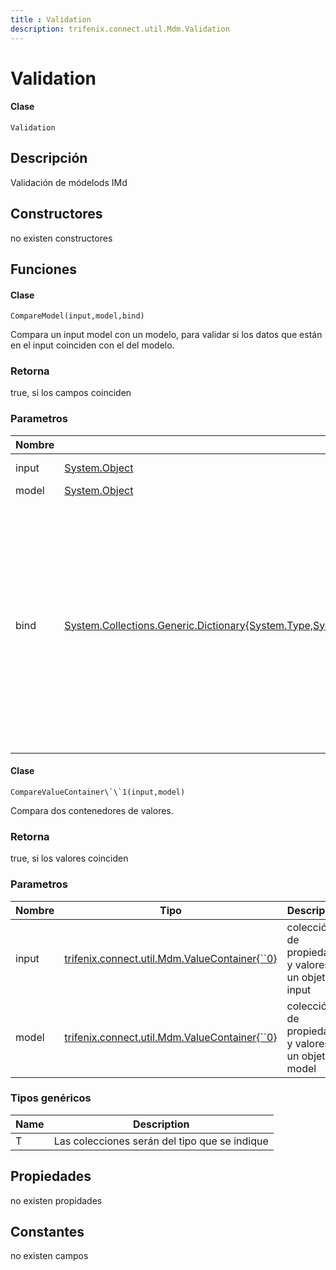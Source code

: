 ```yaml
---
title : Validation
description: trifenix.connect.util.Mdm.Validation
---
```


# Validation

<CodeBlock slots = 'heading, code' repeat = '1' languages = 'C#' />

#### Clase
```
Validation
```

## Descripción
Validación de módelods IMd
## Constructores

no existen constructores


## Funciones


<CodeBlock slots = 'heading, code' repeat = '1' languages = 'C#' />

#### Clase
```
CompareModel(input,model,bind)
```


Compara un input model con un modelo, para validar si los datos que están en el input coinciden con el del modelo.
### Retorna
true, si los campos coinciden
### Parametros
| Nombre | Tipo | Descripción |
| ------ | ---- | ----------- |
| input | [System.Object](http://msdn.microsoft.com/query/dev14.query?appId=Dev14IDEF1&l=EN-US&k=k:System.Object 'System.Object') | objeto input de ingreso |
| model | [System.Object](http://msdn.microsoft.com/query/dev14.query?appId=Dev14IDEF1&l=EN-US&k=k:System.Object 'System.Object') | modelo a validar |
| bind | [System.Collections.Generic.Dictionary{System.Type,System.Func{System.Object,System.Collections.Generic.IEnumerable{System.Object}}}](http://msdn.microsoft.com/query/dev14.query?appId=Dev14IDEF1&l=EN-US&k=k:System.Collections.Generic.Dictionary 'System.Collections.Generic.Dictionary{System.Type,System.Func{System.Object,System.Collections.Generic.IEnumerable{System.Object}}}') | Colección de funciones, que tomar un input y devuelven una colección de posibles valores que puedan coincidir, es un prefiltro. el método los seleccionará y verá si alguno tiene los mismos valores, si la función no devuelve al menos un modelo correspondiente al input fallará |

<CodeBlock slots = 'heading, code' repeat = '1' languages = 'C#' />

#### Clase
```
CompareValueContainer\`\`1(input,model)
```


Compara dos contenedores de valores.
### Retorna
true, si los valores coinciden
### Parametros
| Nombre | Tipo | Descripción |
| ------ | ---- | ----------- |
| input | [trifenix.connect.util.Mdm.ValueContainer{\`\`0}](#T-trifenix-connect-util-Mdm-ValueContainer{``0} 'trifenix.connect.util.Mdm.ValueContainer{``0}') | colección de propiedades y valores de un objeto input |
| model | [trifenix.connect.util.Mdm.ValueContainer{\`\`0}](#T-trifenix-connect-util-Mdm-ValueContainer{``0} 'trifenix.connect.util.Mdm.ValueContainer{``0}') | colección de propiedades y valores de un objeto model |
### Tipos genéricos
| Name | Description |
| ---- | ----------- |
| T | Las colecciones serán del tipo que se indique |
## Propiedades

no existen propidades

## Constantes
no existen campos

